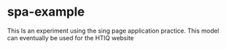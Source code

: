 # spa-example
This Is an experiment using the sing page application practice. This model can eventually be used for the HTIQ website 
